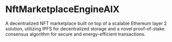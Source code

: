 # NftMarketplaceEngineAIX
A decentralized NFT marketplace built on top of a scalable Ethereum layer 2 solution, utilizing IPFS for decentralized storage and a novel proof-of-stake consensus algorithm for secure and energy-efficient transactions.
